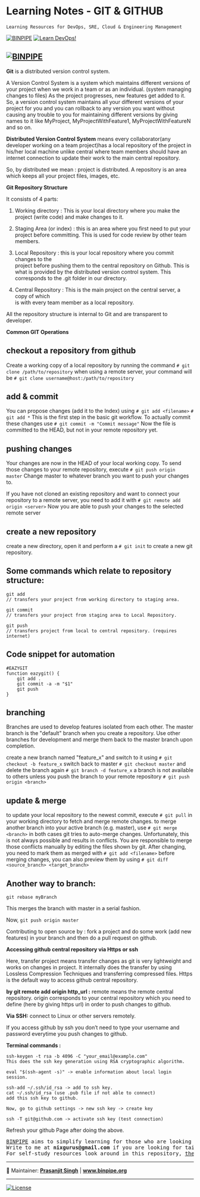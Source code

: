 # Learning Notes - GIT & GITHUB

`Learning Resources for DevOps, SRE, Cloud & Engineering Management`

[![BINPIPE](https://img.shields.io/badge/BINPIPE-YouTube-red)](https://www.youtube.com/channel/UCPTgt4Wo0MAnuzNEEZlk90A)
[![Learn DevOps!](https://img.shields.io/badge/BINPIPE-Learn--DevOps-orange)](https://github.com/BINPIPE/resources/blob/master/devops-lesson-plans.md)

## [![BINPIPE](https://img.shields.io/badge/Live--Classroom-blue)](https://forms.gle/tDJxDyj2nJyfsgsk7)

**Git** is a distributed version control system.

A Version Control System is a system which maintains different versions of your project when we work in a team or as an individual. (system managing changes to files) As the project progresses, new features get added to it. So, a version control system maintains all your different versions of your project for you and you can rollback to any version you want without causing any trouble to you for maintaining different versions by giving names to it like MyProject, MyProjectWithFeature1, MyProjectWithFeatureN and so on.

**Distributed Version Control System** means every collaborator(any developer working on a team project)has a local repository of the project in his/her local machine unlike central where team members should have an internet connection to update their work to the main central repository.

So, by distributed we mean : project is distributed. A repository is an area which keeps all your project files, images, etc.

**Git Repository Structure**

It consists of 4 parts:

1.  Working directory : This is your local directory where you make the project (write code) and make changes to it.

2.  Staging Area (or index) : this is an area where you first need to put your project before committing. This is used for code review by other team members.

3.  Local Repository : this is your local repository where you commit changes to the  
    project before pushing them to the central repository on Github. This is what is provided by the distributed version control system. This corresponds to the .git folder in our directory.

4.  Central Repository : This is the main project on the central server, a copy of which  
    is with every team member as a local repository.

All the repository structure is internal to Git and are transparent to developer.

**Common GIT Operations**

## **checkout a repository from github**

Create a working copy of a local repository by running the command
`# git clone /path/to/repository`
when using a remote server, your command will be
`# git clone username@host:/path/to/repository`

## **add & commit**

You can propose changes (add it to the Index) using
`# git add <filename>`
`# git add *`
This is the first step in the basic git workflow. To actually commit these changes use
`# git commit -m "Commit message"`
Now the file is committed to the HEAD, but not in your remote repository yet.

## **pushing changes**

Your changes are now in the HEAD of your local working copy. To send those changes to your remote repository, execute
`# git push origin master`
Change master to whatever branch you want to push your changes to.

If you have not cloned an existing repository and want to connect your repository to a remote server, you need to add it with
`# git remote add origin <server>`
Now you are able to push your changes to the selected remote server

## **create a new repository**

create a new directory, open it and perform a
`# git init`
to create a new git repository.

## **Some commands which relate to repository structure:**

    git add
    // transfers your project from working directory to staging area.

    git commit
    // transfers your project from staging area to Local Repository.

    git push
    // transfers project from local to central repository. (requires internet)

## **Code snippet for automation**

    #EAZYGIT
    function eazygit() {
        git add .
        git commit -a -m "$1"
        git push
    }

## **branching**

Branches are used to develop features isolated from each other.
The master branch is the "default" branch when you create a repository.
Use other branches for development and merge them back to the master branch upon completion.

create a new branch named "feature_x" and switch to it using
`# git checkout -b feature_x`
switch back to master
`# git checkout master`
and delete the branch again
`# git branch -d feature_x`
a branch is not available to others unless you push the branch to your remote repository
`# git push origin <branch>`


## **update & merge**

to update your local repository to the newest commit, execute
`# git pull`
in your working directory to fetch and merge remote changes.
to merge another branch into your active branch (e.g. master), use
`# git merge <branch>`
in both cases git tries to auto-merge changes. Unfortunately, this is not always possible and results in conflicts. You are responsible to merge those conflicts manually by editing the files shown by git. After changing, you need to mark them as merged with
`# git add <filename>`
before merging changes, you can also preview them by using
`# git diff <source_branch> <target_branch>`



## **Another way to branch:**

`git rebase myBranch`

This merges the branch with master in a serial fashion.

Now,
`git push origin master`

Contributing to open source by : fork a project and do some work (add new features) in your branch and then do a pull request on github.

**Accessing github central repository via Https or ssh**

Here, transfer project means transfer changes as git is very lightweight and works on changes in project. It internally does the transfer by using Lossless Compression Techniques and transferring compressed files. Https is the default way to access github central repository.

**by git remote add origin http_url :**
remote means the remote central repository.
origin corresponds to your central repository
which you need to define (here by giving https 
url) in order to push changes to github.

**Via SSH:** connect to Linux or other servers remotely.

If you access github by ssh you don’t need to type your username and password everytime you push changes to github.

**Terminal commands :**

    ssh-keygen -t rsa -b 4096 -C "your_email@example.com"
    This does the ssh key generation using RSA cryptographic algorithm.

    eval "$(ssh-agent -s)" -> enable information about local login session.

    ssh-add ~/.ssh/id_rsa -> add to ssh key.
    cat ~/.ssh/id_rsa (use .pub file if not able to connect)
    add this ssh key to github.  

    Now, go to github settings -> new ssh key -> create key

    ssh -T git@github.com -> activate ssh key (test connection)

Refresh your github Page after doing the above.

<pre>
<a href="https://www.binpipe.org">BINPIPE</a> aims to simplify learning for those who are looking to make a foothold in the industry. 
Write to me at <b>nixgurus@gmail.com</b> if you are looking for tailor-made training sessions. 
For self-study resources look around in this repository, <a href="https://www.binpipe.org/">the Binpipe Blog</a> and <a href="https://www.youtube.com/channel/UCPTgt4Wo0MAnuzNEEZlk90A">Youtube Channel</a>.
</pre>

* * *

:ledger: Maintainer: **[Prasanjit Singh](https://www.linkedin.com/in/prasanjit-singh)** \| **www.binpipe.org**

* * *

[![License](https://img.shields.io/badge/License-Apache%202.0-blue.svg)](https://opensource.org/licenses/Apache-2.0)
